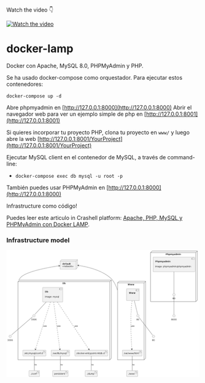 Watch the video 👇

[![Watch the video](https://img.youtube.com/vi/v-r_12oezds/maxresdefault.jpg)](https://youtu.be/v-r_12oezds)

# docker-lamp

Docker con Apache, MySQL 8.0, PHPMyAdmin y PHP.

Se ha usado docker-compose como orquestador. Para ejecutar estos contenedores:

```
docker-compose up -d
```

Abre phpmyadmin en [http://127.0.0.1:8000](http://127.0.0.1:8000)
Abrir el navegador web para ver un ejemplo simple de php en [http://127.0.0.1:8001](http://127.0.0.1:8001)

Si quieres incorporar tu proyecto PHP, clona tu proyecto en `www/` y luego abre la web [http://127.0.0.1:8001/YourProject](http://127.0.0.1:8001/YourProject)

Ejecutar MySQL client en el contenedor de MySQL, a través de command-line:

- `docker-compose exec db mysql -u root -p` 
  
También puedes usar PHPMyAdmin en [http://127.0.0.1:8000](http://127.0.0.1:8000)

Infrastructure como código!

Puedes leer este articulo in Crashell platform: [Apache, PHP, MySQL y PHPMyAdmin con Docker LAMP](https://www.crashell.com/estudio/apache_php_mysql_y_phpmyadmin_con_docker_lamp).


### Infrastructure model

![Infrastructure model](.infragenie/infrastructure_model.png)